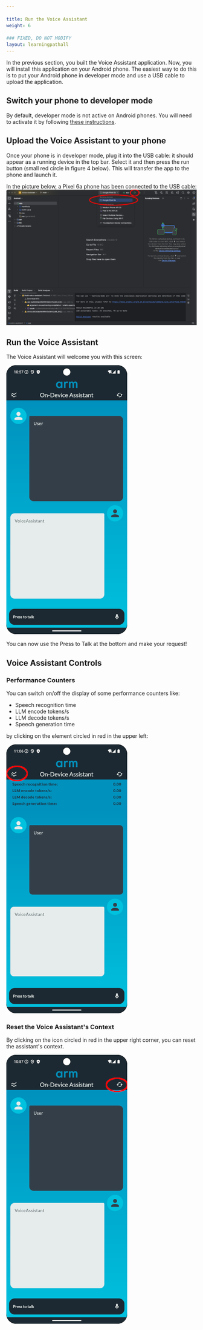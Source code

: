 ```yaml
---

title: Run the Voice Assistant
weight: 6

### FIXED, DO NOT MODIFY
layout: learningpathall
---
```


In the previous section, you built the Voice Assistant application. Now, you will install this application on your Android phone. The easiest way to do this is to put your Android phone in developer mode and use a USB cable to upload the application.

## Switch your phone to developer mode

By default, developer mode is not active on Android phones. You will need to activate it by following [these instructions](https://developer.android.com/studio/debug/dev-options).

## Upload the Voice Assistant to your phone

Once your phone is in developer mode, plug it into the USB cable: it should appear as a running device in the top bar. Select it and then press the run button (small red circle in figure 4 below). This will transfer the app to the phone and launch it.

In the picture below, a Pixel 6a phone has been connected to the USB cable:
![example image alt-text#center](upload.png "Figure 5: Upload the Voice App")

## Run the Voice Assistant

The Voice Assistant will welcome you with this screen:

![example image alt-text#center](voice_assistant_view1.png "Figure 6: Welcome Screen")

You can now use the Press to Talk at the bottom and make your request!

## Voice Assistant Controls

### Performance Counters

You can switch on/off the display of some performance counters like:
- Speech recognition time
- LLM encode tokens/s
- LLM decode tokens/s
- Speech generation time

by clicking on the element circled in red in the upper left:

![example image alt-text#center](voice_assistant_view2.png "Figure 7: Performance Counters")

### Reset the Voice Assistant's Context

By clicking on the icon circled in red in the upper right corner, you can reset the assistant's context.

![example image alt-text#center](voice_assistant_view3.png "Figure 8: Reset the Voice Assistant's Context")
